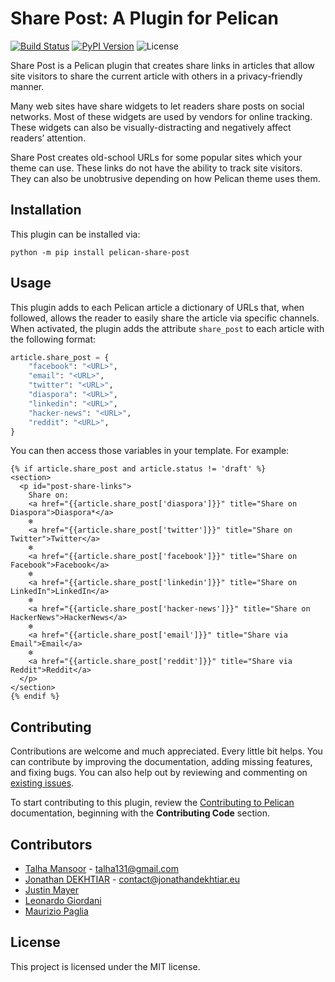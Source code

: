 # Share Post: A Plugin for Pelican

[![Build Status](https://img.shields.io/github/workflow/status/pelican-plugins/share-post/build)](https://github.com/pelican-plugins/share-post/actions)
[![PyPI Version](https://img.shields.io/pypi/v/pelican-share-post)](https://pypi.org/project/pelican-share-post/)
![License](https://img.shields.io/pypi/l/pelican-share-post?color=blue)

Share Post is a Pelican plugin that creates share links in articles that allow site visitors to share the current article with others in a privacy-friendly manner.

Many web sites have share widgets to let readers share posts on social networks. Most of these widgets are used by vendors for online tracking. These widgets can also be visually-distracting and negatively affect readers’ attention.

Share Post creates old-school URLs for some popular sites which your theme can use. These links do not have the ability to track site visitors. They can also be unobtrusive depending on how Pelican theme uses them.


Installation
------------

This plugin can be installed via:

    python -m pip install pelican-share-post

Usage
-----

This plugin adds to each Pelican article a dictionary of URLs that, when followed, allows the reader to easily share the article via specific channels. When activated, the plugin adds the attribute `share_post` to each article with the following format:

``` python
article.share_post = {
	"facebook": "<URL>",
	"email": "<URL>",
	"twitter": "<URL>",
	"diaspora": "<URL>",
	"linkedin": "<URL>",
	"hacker-news": "<URL>",
	"reddit": "<URL>",
}
```

You can then access those variables in your template. For example:

``` html+jinja
{% if article.share_post and article.status != 'draft' %}
<section>
  <p id="post-share-links">
    Share on:
    <a href="{{article.share_post['diaspora']}}" title="Share on Diaspora">Diaspora*</a>
    ❄
    <a href="{{article.share_post['twitter']}}" title="Share on Twitter">Twitter</a>
    ❄
    <a href="{{article.share_post['facebook']}}" title="Share on Facebook">Facebook</a>
    ❄
    <a href="{{article.share_post['linkedin']}}" title="Share on LinkedIn">LinkedIn</a>
    ❄
    <a href="{{article.share_post['hacker-news']}}" title="Share on HackerNews">HackerNews</a>
    ❄
    <a href="{{article.share_post['email']}}" title="Share via Email">Email</a>
    ❄
    <a href="{{article.share_post['reddit']}}" title="Share via Reddit">Reddit</a>
  </p>
</section>
{% endif %}
```

Contributing
------------

Contributions are welcome and much appreciated. Every little bit helps. You can contribute by improving the documentation, adding missing features, and fixing bugs. You can also help out by reviewing and commenting on [existing issues][].

To start contributing to this plugin, review the [Contributing to Pelican][] documentation, beginning with the **Contributing Code** section.

[existing issues]: https://github.com/pelican-plugins/share-post/issues
[Contributing to Pelican]: https://docs.getpelican.com/en/latest/contribute.html


Contributors
------------

* [Talha Mansoor](https://www.oncrashreboot.com) - talha131@gmail.com
* [Jonathan DEKHTIAR](https://github.com/DEKHTIARJonathan) - contact@jonathandekhtiar.eu
* [Justin Mayer](https://justinmayer.com)
* [Leonardo Giordani](https://github.com/lgiordani)
* [Maurizio Paglia](https://github.com/mpaglia0)


License
-------

This project is licensed under the MIT license.
